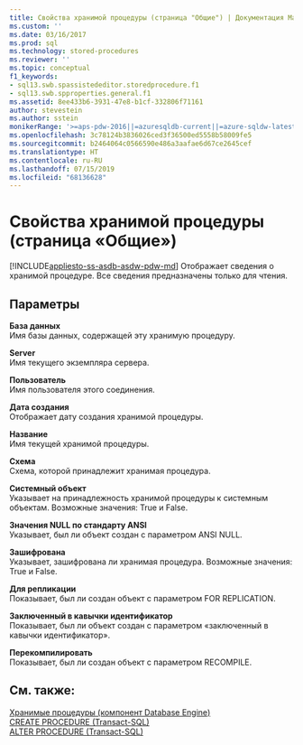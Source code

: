 ```yaml
---
title: Свойства хранимой процедуры (страница "Общие") | Документация Майкрософт
ms.custom: ''
ms.date: 03/16/2017
ms.prod: sql
ms.technology: stored-procedures
ms.reviewer: ''
ms.topic: conceptual
f1_keywords:
- sql13.swb.spassistededitor.storedprocedure.f1
- sql13.swb.spproperties.general.f1
ms.assetid: 8ee433b6-3931-47e8-b1cf-332806f71161
author: stevestein
ms.author: sstein
monikerRange: '>=aps-pdw-2016||=azuresqldb-current||=azure-sqldw-latest||>=sql-server-2016||=sqlallproducts-allversions||>=sql-server-linux-2017||=azuresqldb-mi-current'
ms.openlocfilehash: 3c78124b3836026ced3f36500ed5558b58009fe5
ms.sourcegitcommit: b2464064c0566590e486a3aafae6d67ce2645cef
ms.translationtype: HT
ms.contentlocale: ru-RU
ms.lasthandoff: 07/15/2019
ms.locfileid: "68136628"
---
```

# <a name="stored-procedure-properties-general-page"></a>Свойства хранимой процедуры (страница «Общие»)
[!INCLUDE[appliesto-ss-asdb-asdw-pdw-md](../../includes/appliesto-ss-asdb-asdw-pdw-md.md)]
  Отображает сведения о хранимой процедуре. Все сведения предназначены только для чтения.  
  
## <a name="options"></a>Параметры  
 **База данных**  
 Имя базы данных, содержащей эту хранимую процедуру.  
  
 **Server**  
 Имя текущего экземпляра сервера.  
  
 **Пользователь**  
 Имя пользователя этого соединения.  
  
 **Дата создания**  
 Отображает дату создания хранимой процедуры.  
  
 **Название**  
 Имя текущей хранимой процедуры.  
  
 **Схема**  
 Схема, которой принадлежит хранимая процедура.  
  
 **Системный объект**  
 Указывает на принадлежность хранимой процедуры к системным объектам. Возможные значения: True и False.  
  
 **Значения NULL по стандарту ANSI**  
 Указывает, был ли объект создан с параметром ANSI NULL.  
  
 **Зашифрована**  
 Указывает, зашифрована ли хранимая процедура. Возможные значения: True и False.  
  
 **Для репликации**  
 Показывает, был ли создан объект с параметром FOR REPLICATION.  
  
 **Заключенный в кавычки идентификатор**  
 Показывает, был ли объект создан с параметром «заключенный в кавычки идентификатор».  
  
 **Перекомпилировать**  
 Показывает, был ли создан объект с параметром RECOMPILE.  
  
## <a name="see-also"></a>См. также:  
 [Хранимые процедуры (компонент Database Engine)](../../relational-databases/stored-procedures/stored-procedures-database-engine.md)   
 [CREATE PROCEDURE (Transact-SQL)](../../t-sql/statements/create-procedure-transact-sql.md)   
 [ALTER PROCEDURE (Transact-SQL)](../../t-sql/statements/alter-procedure-transact-sql.md)  
  
  
